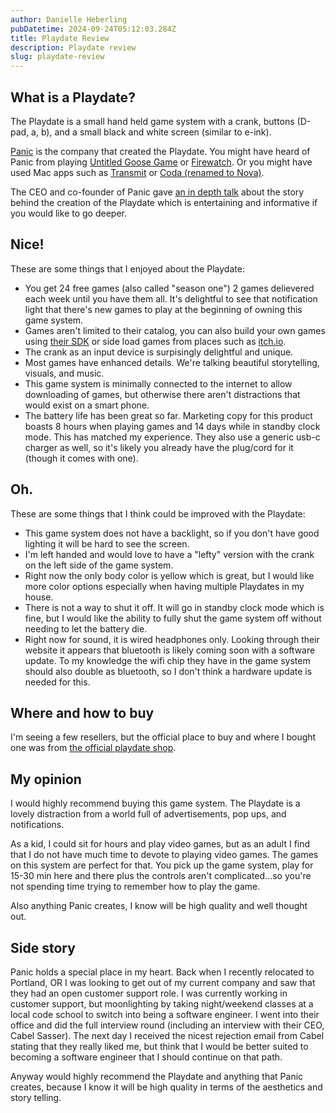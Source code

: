 ```yaml
---
author: Danielle Heberling
pubDatetime: 2024-09-24T05:12:03.284Z
title: Playdate Review
description: Playdate review
slug: playdate-review
---
```


<!-- TODO add hero image -->

## What is a Playdate?

The Playdate is a small hand held game system with a crank, buttons (D-pad, a, b), and a small black and white screen (similar to e-ink).

[Panic](https://panic.com/) is the company that created the Playdate. You might have heard of Panic from playing [Untitled Goose Game](https://goose.game/) or [Firewatch](https://www.firewatchgame.com/). Or you might have used Mac apps such as [Transmit](https://panic.com/transmit/) or [Coda (renamed to Nova)](https://nova.app/).

The CEO and co-founder of Panic gave [an in depth talk](https://gdcvault.com/play/1034707/The-Playdate-Story-What-Was) about the story behind the creation of the Playdate which is entertaining and informative if you would like to go deeper.

## Nice!

These are some things that I enjoyed about the Playdate:

- You get 24 free games (also called "season one") 2 games delievered each week until you have them all. It's delightful to see that notification light that there's new games to play at the beginning of owning this game system.
- Games aren't limited to their catalog, you can also build your own games using [their SDK](https://play.date/dev/) or side load games from places such as [itch.io](https://itch.io/).
- The crank as an input device is surpisingly delightful and unique.
- Most games have enhanced details. We're talking beautiful storytelling, visuals, and music.
- This game system is minimally connected to the internet to allow downloading of games, but otherwise there aren't distractions that would exist on a smart phone.
- The battery life has been great so far. Marketing copy for this product boasts 8 hours when playing games and 14 days while in standby clock mode. This has matched my experience. They also use a generic usb-c charger as well, so it's likely you already have the plug/cord for it (though it comes with one).

## Oh.

These are some things that I think could be improved with the Playdate:

- This game system does not have a backlight, so if you don't have good lighting it will be hard to see the screen.
- I'm left handed and would love to have a "lefty" version with the crank on the left side of the game system.
- Right now the only body color is yellow which is great, but I would like more color options especially when having multiple Playdates in my house.
- There is not a way to shut it off. It will go in standby clock mode which is fine, but I would like the ability to fully shut the game system off without needing to let the battery die.
- Right now for sound, it is wired headphones only. Looking through their website it appears that bluetooth is likely coming soon with a software update. To my knowledge the wifi chip they have in the game system should also double as bluetooth, so I don't think a hardware update is needed for this.

## Where and how to buy

I'm seeing a few resellers, but the official place to buy and where I bought one was from [the official playdate shop](https://play.date/shop/).

## My opinion

I would highly recommend buying this game system. The Playdate is a lovely distraction from a world full of advertisements, pop ups, and notifications.

As a kid, I could sit for hours and play video games, but as an adult I find that I do not have much time to devote to playing video games. The games on this system are perfect for that. You pick up the game system, play for 15-30 min here and there plus the controls aren't complicated...so you're not spending time trying to remember how to play the game.

Also anything Panic creates, I know will be high quality and well thought out.

## Side story

Panic holds a special place in my heart. Back when I recently relocated to Portland, OR I was looking to get out of my current company and saw that they had an open customer support role. I was currently working in customer support, but moonlighting by taking night/weekend classes at a local code school to switch into being a software engineer. I went into their office and did the full interview round (including an interview with their CEO, Cabel Sasser). The next day I received the nicest rejection email from Cabel stating that they really liked me, but think that I would be better suited to becoming a software engineer that I should continue on that path.

Anyway would highly recommend the Playdate and anything that Panic creates, because I know it will be high quality in terms of the aesthetics and story telling.
<br />
<br />
